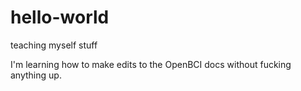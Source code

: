 # hello-world
teaching myself stuff

I'm learning how to make edits to the OpenBCI docs without fucking anything up. 
